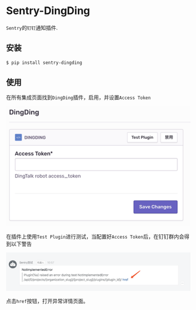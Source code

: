 # Sentry-DingDing

`Sentry`的`钉钉`通知插件.

## 安装

```bash
$ pip install sentry-dingding
```

## 使用

在所有集成页面找到`DingDing`插件，启用，并设置`Access Token`

![plugin](./docs/images/options.png)

在插件上使用`Test Plugin`进行测试，当配置好`Access Token`后，在钉钉群内会得到以下警告


![plugin](./docs/images/dingding.png)

点击`href`按钮，打开异常详情页面。
